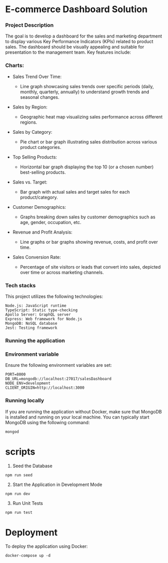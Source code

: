 # E-commerce Dashboard Solution

### Project Description

The goal is to develop a dashboard for the sales and marketing department to display various Key Performance Indicators (KPIs) related to product sales. The dashboard should be visually appealing and suitable for presentation to the management team. Key features include:

### Charts:
- Sales Trend Over Time:
    - Line graph showcasing sales trends over specific periods (daily, monthly, quarterly, annually) to understand growth trends and seasonal changes.

- Sales by Region:
    - Geographic heat map visualizing sales performance across different regions.

- Sales by Category:
    - Pie chart or bar graph illustrating sales distribution across various product categories.

- Top Selling Products:
    - Horizontal bar graph displaying the top 10 (or a chosen number) best-selling products.

- Sales vs. Target:
    - Bar graph with actual sales and target sales for each product/category.


- Customer Demographics:
    - Graphs breaking down sales by customer demographics such as age, gender, occupation, etc.

- Revenue and Profit Analysis:
    - Line graphs or bar graphs showing revenue, costs, and profit over time.

- Sales Conversion Rate:
    - Percentage of site visitors or leads that convert into sales, depicted over time or across marketing channels.

### Tech stacks
This project utilizes the following technologies:
```
Node.js: JavaScript runtime
TypeScript: Static type-checking
Apollo Server: GraphQL server
Express: Web framework for Node.js
MongoDB: NoSQL database
Jest: Testing framework
```

### Running the application   

###  Environment variable
Ensure the following environment variables are set:

```
PORT=8000
DB_URL=mongodb://localhost:27017/salesDashboard
NODE_ENV=development
CLIENT_ORIGIN=http://localhost:3000
```
### Running locally
If you are running the application without Docker, make sure that MongoDB is installed and running on your local machine. You can typically start MongoDB using the following command:
```
mongod
```
# scripts
1. Seed the Database
```
npm run seed
```
2. Start the Application in Development Mode
```
npm run dev
```

3. Run Unit Tests
```
npm run test
```

# Deployment 
To deploy the application using Docker:
```
docker-compose up -d
```
